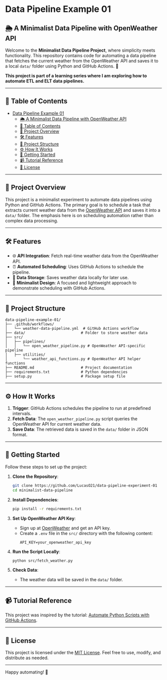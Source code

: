 # Data Pipeline Example 01
##  🌦️ A Minimalist Data Pipeline with OpenWeather API

Welcome to the **Minimalist Data Pipeline Project**, where simplicity meets functionality. This repository contains code for automating a data pipeline that fetches the current weather from the OpenWeather API and saves it to a local `data/` folder using Python and GitHub Actions. 🚀

__This project is part of a learning series where I am exploring how to automate ETL and ELT data pipelines.__

---

## 📖 Table of Contents

- [Data Pipeline Example 01](#data-pipeline-example-01)
  - [🌦️ A Minimalist Data Pipeline with OpenWeather API](#️-a-minimalist-data-pipeline-with-openweather-api)
  - [📖 Table of Contents](#-table-of-contents)
  - [🌟 Project Overview](#-project-overview)
  - [🛠️ Features](#️-features)
  - [📁 Project Structure](#-project-structure)
  - [⚙️ How It Works](#️-how-it-works)
  - [🚀 Getting Started](#-getting-started)
  - [📹 Tutorial Reference](#-tutorial-reference)
  - [📜 License](#-license)

---

## 🌟 Project Overview

This project is a minimalist experiment to automate data pipelines using Python and GitHub Actions. The primary goal is to schedule a task that extracts current weather data from the [OpenWeather API](https://openweathermap.org/api) and saves it into a `data/` folder. The emphasis here is on scheduling automation rather than complex data processing.

---

## 🛠️ Features

- 🌐 **API Integration**: Fetch real-time weather data from the OpenWeather API.
- ⏰ **Automated Scheduling**: Uses GitHub Actions to schedule the pipeline.
- 📁 **Data Storage**: Saves weather data locally for later use.
- 🧪 **Minimalist Design**: A focused and lightweight approach to demonstrate scheduling with GitHub Actions.

---

## 📁 Project Structure

```
data-pipeline-example-01/
├── .github/workflows/
│   └── weather-data-pipeline.yml  # GitHub Actions workflow
├── data/                         # Folder to store weather data
├── src/
│   ├── pipelines/
│   │   └── open_weather_pipeline.py # OpenWeather API-specific pipeline
│   ├── utilities/
│       └── weather_api_functions.py # OpenWeather API helper functions
├── README.md                     # Project documentation
├── requirements.txt              # Python dependencies
├── setup.py                      # Package setup file
```

---

## ⚙️ How It Works

1. **Trigger**: GitHub Actions schedules the pipeline to run at predefined intervals.
2. **Fetch Data**: The `open_weather_pipeline.py` script queries the OpenWeather API for current weather data.
3. **Save Data**: The retrieved data is saved in the `data/` folder in JSON format.

---

## 🚀 Getting Started

Follow these steps to set up the project:

1. **Clone the Repository**:
   ```bash
   git clone https://github.com/LucasO21/data-pipeline-experiment-01
   cd minimalist-data-pipeline
   ```

2. **Install Dependencies**:
   ```bash
   pip install -r requirements.txt
   ```

3. **Set Up OpenWeather API Key**:
   - Sign up at [OpenWeather](https://openweathermap.org/) and get an API key.
   - Create a `.env` file in the `src/` directory with the following content:
     ```env
     API_KEY=your_openweather_api_key
     ```

4. **Run the Script Locally**:
   ```bash
   python src/fetch_weather.py
   ```

5. **Check Data**:
   - The weather data will be saved in the `data/` folder.

---

## 📹 Tutorial Reference

This project was inspired by the tutorial: [Automate Python Scripts with GitHub Actions](https://www.youtube.com/watch?v=wJ794jLP2Tw).

---

## 📜 License

This project is licensed under the [MIT License](LICENSE). Feel free to use, modify, and distribute as needed.

---

Happy automating! 🎉
